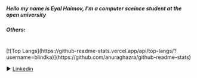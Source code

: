 <h5>Hello my name is Eyal Haimov, I'm a computer sceince student at the open university </h5>
<h5> Others: </h5> <br>
[![Top Langs](https://github-readme-stats.vercel.app/api/top-langs/?username=blindka)](https://github.com/anuraghazra/github-readme-stats)

► <a href="https://www.linkedin.com/in/eyal-haimov-1720981b9/"> Linkedin</a> <br>
